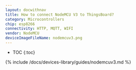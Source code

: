 ```yaml
---
layout: docwithnav
title: How to connect NodeMCU V3 to ThingsBoard?
category: Microcontrollers
chip: esp8266
connectivity: HTTP, MQTT, WIFI
vendor: NodeMCU
deviceImageFileName: nodemcuv3.png
---
```


* TOC
{:toc}

{% include /docs/devices-library/guides/nodemcuv3.md %}
